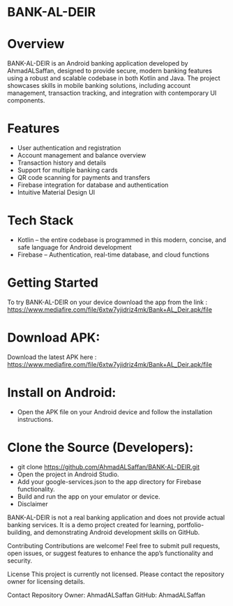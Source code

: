 # **BANK-AL-DEIR**
# Overview

BANK-AL-DEIR is an Android banking application developed by AhmadALSaffan, designed to provide secure, modern banking features using a robust and scalable codebase in both Kotlin and Java. The project showcases skills in mobile banking solutions, including account management, transaction tracking, and integration with contemporary UI components.

# Features
- User authentication and registration
- Account management and balance overview
- Transaction history and details
- Support for multiple banking cards
- QR code scanning for payments and transfers
- Firebase integration for database and authentication
- Intuitive Material Design UI


# Tech Stack
- Kotlin – the entire codebase is programmed in this modern, concise, and safe language for Android development
- Firebase – Authentication, real-time database, and cloud functions
# Getting Started
To try BANK-AL-DEIR on your device download the app from the link : https://www.mediafire.com/file/6xtw7yjidriz4mk/Bank+AL_Deir.apk/file

# Download APK:
Download the latest APK here : https://www.mediafire.com/file/6xtw7yjidriz4mk/Bank+AL_Deir.apk/file
# Install on Android:

- Open the APK file on your Android device and follow the installation instructions.

# Clone the Source (Developers):
- git clone https://github.com/AhmadALSaffan/BANK-AL-DEIR.git
- Open the project in Android Studio.
- Add your google-services.json to the app directory for Firebase functionality.
- Build and run the app on your emulator or device.
- Disclaimer


BANK-AL-DEIR is not a real banking application and does not provide actual banking services. It is a demo project created for learning, portfolio-building, and demonstrating Android development skills on GitHub.

Contributing
Contributions are welcome! Feel free to submit pull requests, open issues, or suggest features to enhance the app’s functionality and security.

License
This project is currently not licensed. Please contact the repository owner for licensing details.

Contact
Repository Owner: AhmadALSaffan
GitHub: AhmadALSaffan
